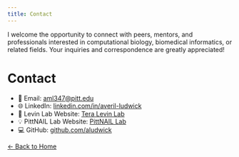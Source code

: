 ```yaml
---
title: Contact
---
```


I welcome the opportunity to connect with peers, mentors, and professionals interested in computational biology, biomedical informatics, or related fields. Your inquiries and correspondence are greatly appreciated!

# Contact

- 📧 Email: [aml347@pitt.edu](mailto:aml347@pitt.edu)  
- 🌐 LinkedIn: [linkedin.com/in/averil-ludwick](https://www.linkedin.com/in/averil-ludwick/)  
- 🧪 Levin Lab Website: [Tera Levin Lab](https://www.biology.pitt.edu/levinlab)
- 💡 PittNAIL Lab Website: [PittNAIL Lab](https://pittnail.github.io/)
- 💻 GitHub: [github.com/aludwick](https://github.com/aludwick)


[← Back to Home](index.md)
